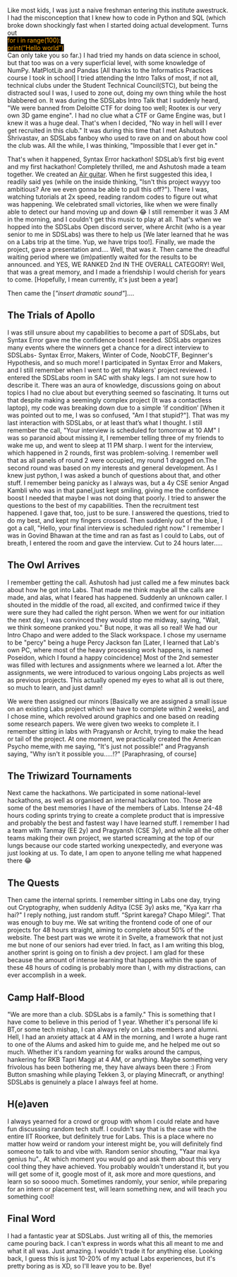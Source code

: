 Like most kids, I was just a naive freshman entering this institute awestruck. I had the misconception that I knew how to code in Python and SQL (which broke down shockingly fast when I started doing actual development. Turns out 
<span style="color:orange; background-color:black;"><br>
for i in range(100):                   
 	print(“Hello world”)
</span><br>
Can only take you so far.)
I had tried my hands on data science in school, but that too was on a very superficial level, with some knowledge of NumPy. MatPlotLib and Pandas [All thanks to the Informatics Practices course I took in school] 
I tried attending the Intro Talks of most, if not all, technical clubs under  the Student Technical Council(STC), but being the distracted soul I was, I used to zone out, doing my own thing while the host blabbered on. It was during the SDSLabs Intro Talk that I suddenly heard, "We were banned from Deloitte CTF for doing too well; Rootex is our very own 3D game engine". I had no clue what a CTF or Game Engine was, but I knew it was a huge deal. That's when I decided, "No way in hell will I ever get recruited in this club." 
It was during this time that I met Ashutosh Shrivastav, an SDSLabs fanboy who used to rave on and on about how cool the club was. All the while, I was thinking, "Impossible that I ever get in."

That's when it happened, Syntax Error hackathon! SDSLab’s first big event and my first hackathon! Completely thrilled, me and Ashutosh made a team together. We created an [Air guitar](https://github.com/h4shk4t/SyntaxError). When he first suggested this idea, I readily said yes (while on the inside thinking, "Isn't this project wayyy too ambitious? Are we even gonna be able to pull this off?"). There I was, watching tutorials at 2x speed, reading random codes to figure out what was happening. We celebrated small victories, like when we were finally able to detect our hand moving up and down 😂
I still remember it was 3 AM in the morning, and I couldn't get this music to play at all. That's when we hopped into  the SDSLabs Open discord server, where Archit (who is a year senior to me in SDSLabs) was there to help us [We later learned that he was on a Labs trip at the time. Yup, we have trips too!]. 
Finally, we made the project, gave a presentation and…. Well, that was it. Then came the dreadful waiting period where we (im)patiently waited for the results to be announced.  and YES, WE RANKED 2nd IN THE OVERALL CATEGORY! Well, that was a great memory, and I made a friendship I would cherish for years to come. [Hopefully, I mean currently, it's just been a year]

Then came the [*"insert dramatic sound"*]....

## The Trials of Apollo

I was still unsure about my capabilities to become a part of SDSLabs, but Syntax Error gave me the confidence boost I needed. SDSLabs organizes many events where the winners  get a chance for a direct  interview to SDSLabs- Syntax Error, Makers, Winter of Code, NoobCTF, Beginner's Hypothesis, and so much more! I participated in Syntax Error and Makers, and I still remember when I went to get my Makers' project reviewed. I entered the SDSLabs room in SAC  with shaky legs. I am not sure how to describe it. There was an aura of knowledge, discussions going on about topics I had no clue about but everything seemed so fascinating. It turns out that despite making a seemingly complex project (It was a contactless laptop), my code was breaking down due to a simple ‘if condition’ [When it was pointed out to me, I was so confused, "Am I that stupid?"]. That was my last interaction with SDSLabs, or at least that’s what I thought.
I still remember the call, "Your interview is scheduled for tomorrow at 10 AM" I was so paranoid about missing it, I remember telling three of my friends to wake me up, and went to sleep at 11 PM sharp. 
I went for the interview, which happened in 2 rounds, first was problem-solving. I remember well that as all panels of round 2 were occupied, my round 1 dragged on.The second round was based on my interests and general development. As I knew just python, I was asked a bunch of questions about that, and other stuff. I remember being panicky as I always was, but a 4y CSE senior Angad Kambli who was in that panel,just kept smiling, giving me the confidence boost I needed that maybe I was not doing that poorly. I tried to answer the questions to the best of my capabilities. Then the recruitment test happened. I gave that, too, just to be sure.  I answered the questions, tried to do my best, and kept my fingers crossed.
Then suddenly out of the blue, I  got a call, "Hello, your final interview is scheduled right now." I remember I was in Govind Bhawan at the time and ran as fast as I could to Labs, out of breath, I entered the room and gave the interview. Cut to 24 hours later…..

## The Owl Arrives 

I remember getting the call. Ashutosh had just called me a few minutes back about how he got into Labs. That made me think maybe all the calls are made, and alas, what I feared has happened. Suddenly an unknown caller. I shouted in the middle of the road, all excited, and confirmed twice if they were sure they had called the right person. When we went for our initiation the next day, I was convinced they would stop me midway, saying, "Wait, we think someone pranked you." But nope, it was all so real! We had our Intro Chapo and were added to the Slack workspace. I chose my username to be "percy" being a huge Percy Jackson fan [Later, I learned that Lab's own PC, where most of the heavy processing work happens, is named Poseidon, which I found a happy coincidence]
Most of the 2nd semester was filled with lectures and assignments where we learned a lot. After the assignments, we were introduced to various ongoing Labs projects as well as previous projects. This actually opened my eyes to what all is out there, so much to learn, and just damn! 

We were then assigned our minors [Basically we are assigned a small issue on an existing Labs project which we have to complete within 2 weeks], and I chose mine, which revolved around graphics and one based on reading some research papers. We were given two weeks to complete it. I remember sitting in labs with Pragyansh or Archit, trying to make the head or tail of the project. 
At one moment, we practically created the American Psycho meme,with me saying, "It's just not possible!" and Pragyansh saying, "Why isn't it possible you…..!?" [Paraphrasing, of course]

## The Triwizard Tournaments

Next came the hackathons. We participated in some national-level hackathons, as well as organised an internal hackathon too. Those are some of the best memories I have of the members of Labs. Intense 24-48 hours coding sprints trying to create a complete product that is impressive and probably the best and fastest way I have learned stuff. I remember I had a team with Tanmay (EE 2y) and Pragyansh (CSE 3y), and while all the other teams making their own project, we started screaming at the top of our lungs because our code started working unexpectedly, and everyone was just looking at us. To date, I am open to anyone telling me what happened there 😂

## The Quests
Then came the internal sprints. I remember sitting in Labs one day, trying out Cryptography, when suddenly Aditya (CSE 3y) asks me, "Kya karr rha hai?" I reply nothing, just random stuff. “Sprint karega? Chapo Milegi”. That was enough to buy me. We sat writing the frontend code of one of our projects for 48 hours straight, aiming to complete about 50% of the website. 
The best part was we wrote it in Svelte, a framework that not just me but none of our seniors had ever tried. In fact, as I am writing this blog, another sprint is going on to finish a dev project. 
I am glad for these because the amount of intense learning that happens within the span of these 48 hours of coding is probably more than I, with my distractions, can ever accomplish in a week.

## Camp Half-Blood

"We are more than a club. SDSLabs is a family." This is something that I have come to believe in this period of 1 year. Whether it's personal life ki BT,or some tech mishap, I can always rely on Labs members and alumni. Hell, I had an anxiety attack at 4 AM in the morning, and I wrote a huge rant to one of the Alums and asked him to guide me, and he helped me out so much. Whether it's random yearning for walks around the campus, hankering for RKB Tapri Maggi at 4 AM, or anything. Maybe something very frivolous has been bothering me, they have always been there :)
From Button smashing while playing Tekken 3, or playing Minecraft, or anything! 
SDSLabs is genuinely a place I always feel at home.

## H(e)aven

I always yearned for a crowd or group with whom I could relate and have fun discussing random tech stuff. I couldn't say that is the case with the entire IIT Roorkee, but definitely true for Labs. This is a place where no matter how weird or random your interest might be, you will definitely find someone to talk to and vibe with. Random senior shouting, "Yaar mai kya genius hu"., At which moment you would go and ask them about this very cool thing they have achieved. You probably wouldn't understand it, but you will get some of it, google most of it, ask more and more questions, and learn so so soooo much. 
Sometimes randomly, your senior, while preparing for an intern or placement test, will learn something new, and will teach you something cool! 

## Final Word

I had a fantastic year at SDSLabs. Just writing all of this, the memories came pouring back. I can't express in words what this all meant to me and what it all was. Just amazing. I wouldn't trade it for anything else. Looking back, I guess this is just 10-20% of my actual Labs experiences, but it's pretty boring as is XD, so I'll leave you to be. Bye!

